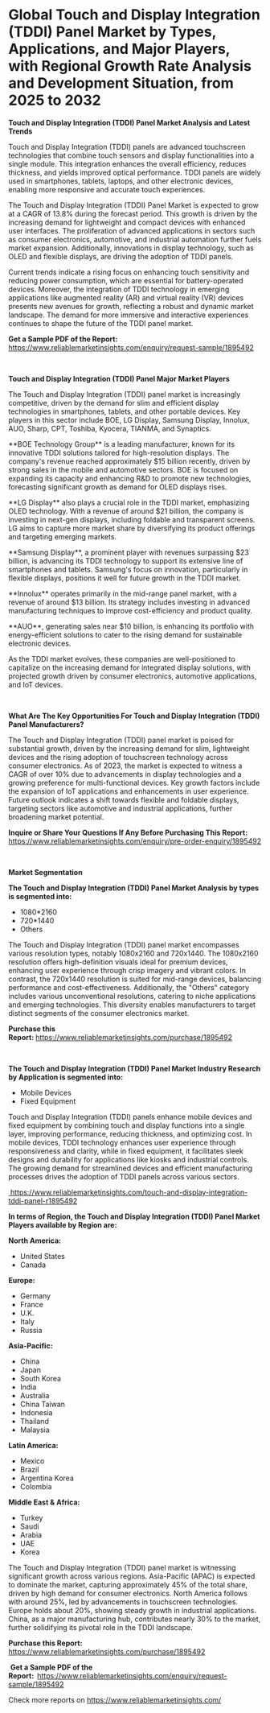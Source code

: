 <p><h1>Global Touch and Display Integration (TDDI) Panel Market by Types, Applications, and Major Players, with Regional Growth Rate Analysis and Development Situation, from 2025 to 2032</h1></p><p><strong>Touch and Display Integration (TDDI) Panel Market Analysis and Latest Trends</strong></p>
<p><p>Touch and Display Integration (TDDI) panels are advanced touchscreen technologies that combine touch sensors and display functionalities into a single module. This integration enhances the overall efficiency, reduces thickness, and yields improved optical performance. TDDI panels are widely used in smartphones, tablets, laptops, and other electronic devices, enabling more responsive and accurate touch experiences.</p><p>The Touch and Display Integration (TDDI) Panel Market is expected to grow at a CAGR of 13.8% during the forecast period. This growth is driven by the increasing demand for lightweight and compact devices with enhanced user interfaces. The proliferation of advanced applications in sectors such as consumer electronics, automotive, and industrial automation further fuels market expansion. Additionally, innovations in display technology, such as OLED and flexible displays, are driving the adoption of TDDI panels.</p><p>Current trends indicate a rising focus on enhancing touch sensitivity and reducing power consumption, which are essential for battery-operated devices. Moreover, the integration of TDDI technology in emerging applications like augmented reality (AR) and virtual reality (VR) devices presents new avenues for growth, reflecting a robust and dynamic market landscape. The demand for more immersive and interactive experiences continues to shape the future of the TDDI panel market.</p></p>
<p><strong>Get a Sample PDF of the Report:&nbsp;</strong> <a href="https://www.reliablemarketinsights.com/enquiry/request-sample/1895492?utm_campaign=3284&utm_medium=2&utm_source=Github&utm_content=ia&utm_term=03042025&utm_id=touch-and-display-integration-tddi-panel">https://www.reliablemarketinsights.com/enquiry/request-sample/1895492</a></p>
<p>&nbsp;</p>
<p><strong>Touch and Display Integration (TDDI) Panel Major Market Players</strong></p>
<p><p>The Touch and Display Integration (TDDI) panel market is increasingly competitive, driven by the demand for slim and efficient display technologies in smartphones, tablets, and other portable devices. Key players in this sector include BOE, LG Display, Samsung Display, Innolux, AUO, Sharp, CPT, Toshiba, Kyocera, TIANMA, and Synaptics.</p><p>**BOE Technology Group** is a leading manufacturer, known for its innovative TDDI solutions tailored for high-resolution displays. The company's revenue reached approximately $15 billion recently, driven by strong sales in the mobile and automotive sectors. BOE is focused on expanding its capacity and enhancing R&D to promote new technologies, forecasting significant growth as demand for OLED displays rises.</p><p>**LG Display** also plays a crucial role in the TDDI market, emphasizing OLED technology. With a revenue of around $21 billion, the company is investing in next-gen displays, including foldable and transparent screens. LG aims to capture more market share by diversifying its product offerings and targeting emerging markets.</p><p>**Samsung Display**, a prominent player with revenues surpassing $23 billion, is advancing its TDDI technology to support its extensive line of smartphones and tablets. Samsung's focus on innovation, particularly in flexible displays, positions it well for future growth in the TDDI market.</p><p>**Innolux** operates primarily in the mid-range panel market, with a revenue of around $13 billion. Its strategy includes investing in advanced manufacturing techniques to improve cost-efficiency and product quality.</p><p>**AUO**, generating sales near $10 billion, is enhancing its portfolio with energy-efficient solutions to cater to the rising demand for sustainable electronic devices.</p><p>As the TDDI market evolves, these companies are well-positioned to capitalize on the increasing demand for integrated display solutions, with projected growth driven by consumer electronics, automotive applications, and IoT devices.</p></p>
<p>&nbsp;</p>
<p><strong>What Are The Key Opportunities For Touch and Display Integration (TDDI) Panel Manufacturers?</strong></p>
<p><p>The Touch and Display Integration (TDDI) panel market is poised for substantial growth, driven by the increasing demand for slim, lightweight devices and the rising adoption of touchscreen technology across consumer electronics. As of 2023, the market is expected to witness a CAGR of over 10% due to advancements in display technologies and a growing preference for multi-functional devices. Key growth factors include the expansion of IoT applications and enhancements in user experience. Future outlook indicates a shift towards flexible and foldable displays, targeting sectors like automotive and industrial applications, further broadening market potential.</p></p>
<p><strong>Inquire or Share Your Questions If Any Before Purchasing This Report:</strong> <a href="https://www.reliablemarketinsights.com/enquiry/pre-order-enquiry/1895492?utm_campaign=3284&utm_medium=2&utm_source=Github&utm_content=ia&utm_term=03042025&utm_id=touch-and-display-integration-tddi-panel">https://www.reliablemarketinsights.com/enquiry/pre-order-enquiry/1895492</a></p>
<p>&nbsp;</p>
<p><strong>Market Segmentation</strong></p>
<p><strong>The Touch and Display Integration (TDDI) Panel Market Analysis by types is segmented into:</strong></p>
<p><ul><li>1080*2160</li><li>720*1440</li><li>Others</li></ul></p>
<p><p>The Touch and Display Integration (TDDI) panel market encompasses various resolution types, notably 1080x2160 and 720x1440. The 1080x2160 resolution offers high-definition visuals ideal for premium devices, enhancing user experience through crisp imagery and vibrant colors. In contrast, the 720x1440 resolution is suited for mid-range devices, balancing performance and cost-effectiveness. Additionally, the "Others" category includes various unconventional resolutions, catering to niche applications and emerging technologies. This diversity enables manufacturers to target distinct segments of the consumer electronics market.</p></p>
<p><strong>Purchase this Report:&nbsp;</strong><a href="https://www.reliablemarketinsights.com/purchase/1895492?utm_campaign=3284&utm_medium=2&utm_source=Github&utm_content=ia&utm_term=03042025&utm_id=touch-and-display-integration-tddi-panel">https://www.reliablemarketinsights.com/purchase/1895492</a></p>
<p>&nbsp;</p>
<p><strong>The Touch and Display Integration (TDDI) Panel Market Industry Research by Application is segmented into:</strong></p>
<p><ul><li>Mobile Devices</li><li>Fixed Equipment</li></ul></p>
<p><p>Touch and Display Integration (TDDI) panels enhance mobile devices and fixed equipment by combining touch and display functions into a single layer, improving performance, reducing thickness, and optimizing cost. In mobile devices, TDDI technology enhances user experience through responsiveness and clarity, while in fixed equipment, it facilitates sleek designs and durability for applications like kiosks and industrial controls. The growing demand for streamlined devices and efficient manufacturing processes drives the adoption of TDDI panels across various sectors.</p></p>
<p><a href="https://www.reliablemarketinsights.com/touch-and-display-integration-tddi-panel-r1895492?utm_campaign=3284&utm_medium=2&utm_source=Github&utm_content=ia&utm_term=03042025&utm_id=touch-and-display-integration-tddi-panel">&nbsp;https://www.reliablemarketinsights.com/touch-and-display-integration-tddi-panel-r1895492</a></p>
<p><strong>In terms of Region, the Touch and Display Integration (TDDI) Panel Market Players available by Region are:</strong></p>
<p>
    <p> <strong> North America: </strong>
        <ul>
            <li>United States</li>
            <li>Canada</li>
        </ul>
        </p> 
    <p> <strong> Europe: </strong>
        <ul>
            <li>Germany</li>
            <li>France</li>
            <li>U.K.</li>
            <li>Italy</li>
            <li>Russia</li>
        </ul>
        </p> 
    <p> <strong> Asia-Pacific: </strong>
        <ul>
            <li>China</li>
            <li>Japan</li>
            <li>South Korea</li>
            <li>India</li>
            <li>Australia</li>
            <li>China Taiwan</li>
            <li>Indonesia</li>
            <li>Thailand</li>
            <li>Malaysia</li>
        </ul>
        </p> 
    <p> <strong> Latin America: </strong>
        <ul>
            <li>Mexico</li>
            <li>Brazil</li>
            <li>Argentina Korea</li>
            <li>Colombia</li>
        </ul>
        </p> 
    <p> <strong> Middle East & Africa: </strong>
        <ul>
            <li>Turkey</li>
            <li>Saudi</li>
            <li>Arabia</li>
            <li>UAE</li>
            <li>Korea</li>
        </ul>
    </p>
    </p>
<p><p>The Touch and Display Integration (TDDI) panel market is witnessing significant growth across various regions. Asia-Pacific (APAC) is expected to dominate the market, capturing approximately 45% of the total share, driven by high demand for consumer electronics. North America follows with around 25%, led by advancements in touchscreen technologies. Europe holds about 20%, showing steady growth in industrial applications. China, as a major manufacturing hub, contributes nearly 30% to the market, further solidifying its pivotal role in the TDDI landscape.</p></p>
<p><strong>Purchase this Report: </strong><a href="https://www.reliablemarketinsights.com/purchase/1895492?utm_campaign=3284&utm_medium=2&utm_source=Github&utm_content=ia&utm_term=03042025&utm_id=touch-and-display-integration-tddi-panel">https://www.reliablemarketinsights.com/purchase/1895492</a></p>
<p>&nbsp;<strong>Get a Sample PDF of the Report:&nbsp;&nbsp;</strong><a href="https://www.reliablemarketinsights.com/enquiry/request-sample/1895492?utm_campaign=3284&utm_medium=2&utm_source=Github&utm_content=ia&utm_term=03042025&utm_id=touch-and-display-integration-tddi-panel">https://www.reliablemarketinsights.com/enquiry/request-sample/1895492</a></p>
<p><strong></strong></p>
<p>Check more reports on <a href="https://www.reliablemarketinsights.com/?utm_campaign=3284&utm_medium=2&utm_source=Github&utm_content=ia&utm_term=03042025&utm_id=touch-and-display-integration-tddi-panel">https://www.reliablemarketinsights.com/</a></p>